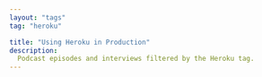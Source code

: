 ```yaml
---
layout: "tags"
tag: "heroku"

title: "Using Heroku in Production"
description:
  Podcast episodes and interviews filtered by the Heroku tag.
---
```

